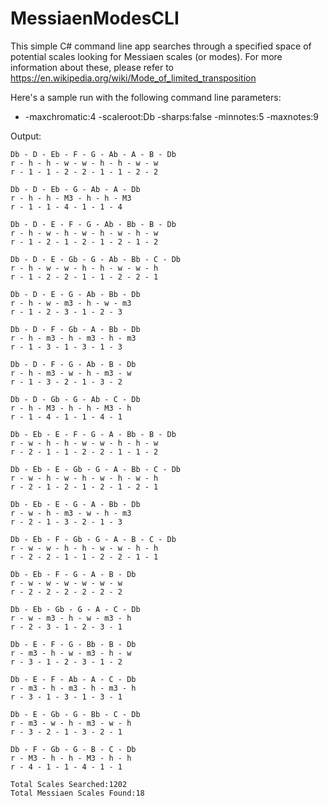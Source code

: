 # MessiaenModesCLI
This simple C# command line app searches through a specified space of potential scales looking for Messiaen scales (or modes). 
For more information about these, please refer to https://en.wikipedia.org/wiki/Mode_of_limited_transposition

Here's a sample run with the following command line parameters:

* -maxchromatic:4 -scaleroot:Db -sharps:false -minnotes:5 -maxnotes:9

Output:
```
Db - D - Eb - F - G - Ab - A - B - Db
r - h - h - w - w - h - h - w - w
r - 1 - 1 - 2 - 2 - 1 - 1 - 2 - 2

Db - D - Eb - G - Ab - A - Db
r - h - h - M3 - h - h - M3
r - 1 - 1 - 4 - 1 - 1 - 4

Db - D - E - F - G - Ab - Bb - B - Db
r - h - w - h - w - h - w - h - w
r - 1 - 2 - 1 - 2 - 1 - 2 - 1 - 2

Db - D - E - Gb - G - Ab - Bb - C - Db
r - h - w - w - h - h - w - w - h
r - 1 - 2 - 2 - 1 - 1 - 2 - 2 - 1

Db - D - E - G - Ab - Bb - Db
r - h - w - m3 - h - w - m3
r - 1 - 2 - 3 - 1 - 2 - 3

Db - D - F - Gb - A - Bb - Db
r - h - m3 - h - m3 - h - m3
r - 1 - 3 - 1 - 3 - 1 - 3

Db - D - F - G - Ab - B - Db
r - h - m3 - w - h - m3 - w
r - 1 - 3 - 2 - 1 - 3 - 2

Db - D - Gb - G - Ab - C - Db
r - h - M3 - h - h - M3 - h
r - 1 - 4 - 1 - 1 - 4 - 1

Db - Eb - E - F - G - A - Bb - B - Db
r - w - h - h - w - w - h - h - w
r - 2 - 1 - 1 - 2 - 2 - 1 - 1 - 2

Db - Eb - E - Gb - G - A - Bb - C - Db
r - w - h - w - h - w - h - w - h
r - 2 - 1 - 2 - 1 - 2 - 1 - 2 - 1

Db - Eb - E - G - A - Bb - Db
r - w - h - m3 - w - h - m3
r - 2 - 1 - 3 - 2 - 1 - 3

Db - Eb - F - Gb - G - A - B - C - Db
r - w - w - h - h - w - w - h - h
r - 2 - 2 - 1 - 1 - 2 - 2 - 1 - 1

Db - Eb - F - G - A - B - Db
r - w - w - w - w - w - w
r - 2 - 2 - 2 - 2 - 2 - 2

Db - Eb - Gb - G - A - C - Db
r - w - m3 - h - w - m3 - h
r - 2 - 3 - 1 - 2 - 3 - 1

Db - E - F - G - Bb - B - Db
r - m3 - h - w - m3 - h - w
r - 3 - 1 - 2 - 3 - 1 - 2

Db - E - F - Ab - A - C - Db
r - m3 - h - m3 - h - m3 - h
r - 3 - 1 - 3 - 1 - 3 - 1

Db - E - Gb - G - Bb - C - Db
r - m3 - w - h - m3 - w - h
r - 3 - 2 - 1 - 3 - 2 - 1

Db - F - Gb - G - B - C - Db
r - M3 - h - h - M3 - h - h
r - 4 - 1 - 1 - 4 - 1 - 1

Total Scales Searched:1202
Total Messiaen Scales Found:18
```
